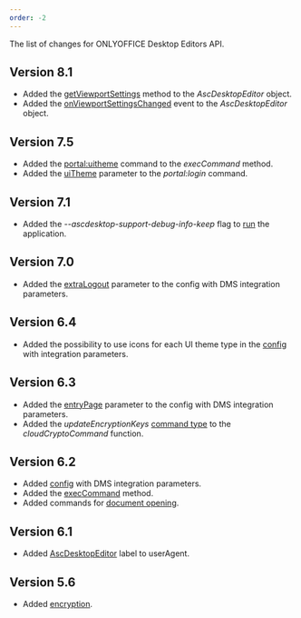```yaml
---
order: -2
---
```


The list of changes for ONLYOFFICE Desktop Editors API.

## Version 8.1

* Added the [getViewportSettings](../../Usage%20API/Adding%20a%20DMS%20provider/Getting%20viewport%20settings/index.md) method to the *AscDesktopEditor* object.
* Added the [onViewportSettingsChanged](../../Usage%20API/Adding%20a%20DMS%20provider/Getting%20viewport%20settings/index.md) event to the *AscDesktopEditor* object.

## Version 7.5

* Added the [portal:uitheme](../../Usage%20API/Adding%20a%20DMS%20provider/Changing%20a%20theme/index.md) command to the *execCommand* method.
* Added the [uiTheme](../../Usage%20API/Adding%20a%20DMS%20provider/Login%20and%20logout/index.md#uitheme) parameter to the *portal:login* command.

## Version 7.1

* Added the *--ascdesktop-support-debug-info-keep* flag to [run](../../Usage%20API/Debugging/Running%20in%20debug%20mode%20on%20Windows/index.md##running-the-application) the application.

## Version 7.0

* Added the [extraLogout](../../Usage%20API/Adding%20a%20DMS%20provider/index.md#extralogout) parameter to the config with DMS integration parameters.

## Version 6.4

* Added the possibility to use icons for each UI theme type in the [config](../../Usage%20API/Adding%20a%20DMS%20provider/index.md) with integration parameters.

## Version 6.3

* Added the [entryPage](../../Usage%20API/Adding%20a%20DMS%20provider/index.md#entrypage) parameter to the config with DMS integration parameters.
* Added the *updateEncryptionKeys* [command type](../../Usage%20API/Adding%20a%20DMS%20provider/Encryption/index.md#type) to the *cloudCryptoCommand* function.

## Version 6.2

* Added [config](../../Usage%20API/Adding%20a%20DMS%20provider/index.md) with DMS integration parameters.
* Added the [execCommand](../../Usage%20API/Adding%20a%20DMS%20provider/execCommand/index.md) method.
* Added commands for [document opening](../../Usage%20API/Adding%20a%20DMS%20provider/Opening%20documents/index.md).

## Version 6.1

* Added [AscDesktopEditor](../../Usage%20API/Adding%20a%20DMS%20provider/Configuring%20the%20interaction/index.md) label to userAgent.

## Version 5.6

* Added [encryption](../../Usage%20API/Adding%20a%20DMS%20provider/Encryption/index.md).
